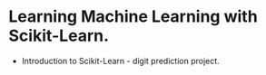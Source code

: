 # Learning Machine Learning with Scikit-Learn.

- Introduction to Scikit-Learn - digit prediction project.
